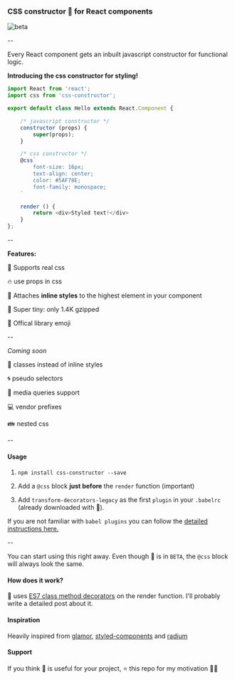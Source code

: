 ### CSS constructor 💄 for React components

![beta](https://img.shields.io/badge/status-beta-yellow.svg)

--

Every React component gets an inbuilt javascript constructor for functional logic.

**Introducing the css constructor for styling!**

```js
import React from 'react';
import css from 'css-constructor';

export default class Hello extends React.Component {

    /* javascript constructor */
    constructor (props) {
        super(props);
    }

    /* css constructor */
    @css`
        font-size: 16px;
        text-align: center;
        color: #5AF78E;
        font-family: monospace;
    `

    render () {
        return <div>Styled text!</div>
    }
};
```

--

**Features:**

🎀 Supports real css

🔥 use props in css

🔼 Attaches **inline styles** to the highest element in your component

👶 Super tiny: only 1.4K gzipped

💄 Offical library emoji

--

*Coming soon*

🙋 classes instead of inline styles

🌀 pseudo selectors

📱 media queries support

💻 vendor prefixes

👪 nested css


--

#### Usage

1. `npm install css-constructor --save`

2. Add a `@css` block **just before** the `render` function (important)

3. Add `transform-decorators-legacy` as the first `plugin` in your `.babelrc` (already downloaded with 💄).

If you are not familiar with `babel plugins` you can follow the [detailed instructions here.](https://github.com/loganfsmyth/babel-plugin-transform-decorators-legacy#installation--usage)

--

You can start using this right away. Even though 💄 is in `BETA`, the `@css` block will always look the same.


#### How does it work?

💄 uses [ES7 class method decorators](https://github.com/wycats/javascript-decorators) on the render function.
I'll probably write a detailed post about it.

#### Inspiration

Heavily inspired from [glamor](https://github.com/threepointone/glamor), [styled-components](https://github.com/styled-components/styled-components) and [radium](https://github.com/FormidableLabs/radium)

#### Support

If you think 💄 is useful for your project, ⭐️ this repo for my motivation 🙇🏻
